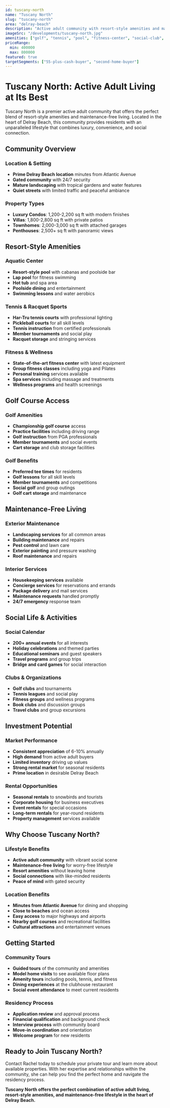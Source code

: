 ```yaml
---
id: tuscany-north
name: "Tuscany North"
slug: "tuscany-north"
area: "delray-beach"
description: "Active adult community with resort-style amenities and maintenance-free living in the heart of Delray Beach."
imageSrc: "/developments/tuscany-north.jpg"
amenities: ["golf", "tennis", "pool", "fitness-center", "social-club", "pickleball"]
priceRange:
  min: 400000
  max: 800000
featured: true
targetSegments: ["55-plus-cash-buyer", "second-home-buyer"]
---
```


# Tuscany North: Active Adult Living at Its Best

Tuscany North is a premier active adult community that offers the perfect blend of resort-style amenities and maintenance-free living. Located in the heart of Delray Beach, this community provides residents with an unparalleled lifestyle that combines luxury, convenience, and social connection.

## Community Overview

### **Location & Setting**
- **Prime Delray Beach location** minutes from Atlantic Avenue
- **Gated community** with 24/7 security
- **Mature landscaping** with tropical gardens and water features
- **Quiet streets** with limited traffic and peaceful ambiance

### **Property Types**
- **Luxury Condos**: 1,200-2,200 sq ft with modern finishes
- **Villas**: 1,800-2,800 sq ft with private patios
- **Townhomes**: 2,000-3,000 sq ft with attached garages
- **Penthouses**: 2,500+ sq ft with panoramic views

## Resort-Style Amenities

### **Aquatic Center**
- **Resort-style pool** with cabanas and poolside bar
- **Lap pool** for fitness swimming
- **Hot tub** and spa area
- **Poolside dining** and entertainment
- **Swimming lessons** and water aerobics

### **Tennis & Racquet Sports**
- **Har-Tru tennis courts** with professional lighting
- **Pickleball courts** for all skill levels
- **Tennis instruction** from certified professionals
- **Member tournaments** and social play
- **Racquet storage** and stringing services

### **Fitness & Wellness**
- **State-of-the-art fitness center** with latest equipment
- **Group fitness classes** including yoga and Pilates
- **Personal training** services available
- **Spa services** including massage and treatments
- **Wellness programs** and health screenings

## Golf Course Access

### **Golf Amenities**
- **Championship golf course** access
- **Practice facilities** including driving range
- **Golf instruction** from PGA professionals
- **Member tournaments** and social events
- **Cart storage** and club storage facilities

### **Golf Benefits**
- **Preferred tee times** for residents
- **Golf lessons** for all skill levels
- **Member tournaments** and competitions
- **Social golf** and group outings
- **Golf cart storage** and maintenance

## Maintenance-Free Living

### **Exterior Maintenance**
- **Landscaping services** for all common areas
- **Building maintenance** and repairs
- **Pest control** and lawn care
- **Exterior painting** and pressure washing
- **Roof maintenance** and repairs

### **Interior Services**
- **Housekeeping services** available
- **Concierge services** for reservations and errands
- **Package delivery** and mail services
- **Maintenance requests** handled promptly
- **24/7 emergency** response team

## Social Life & Activities

### **Social Calendar**
- **200+ annual events** for all interests
- **Holiday celebrations** and themed parties
- **Educational seminars** and guest speakers
- **Travel programs** and group trips
- **Bridge and card games** for social interaction

### **Clubs & Organizations**
- **Golf clubs** and tournaments
- **Tennis leagues** and social play
- **Fitness groups** and wellness programs
- **Book clubs** and discussion groups
- **Travel clubs** and group excursions

## Investment Potential

### **Market Performance**
- **Consistent appreciation** of 6-10% annually
- **High demand** from active adult buyers
- **Limited inventory** driving up values
- **Strong rental market** for seasonal residents
- **Prime location** in desirable Delray Beach

### **Rental Opportunities**
- **Seasonal rentals** to snowbirds and tourists
- **Corporate housing** for business executives
- **Event rentals** for special occasions
- **Long-term rentals** for year-round residents
- **Property management** services available

## Why Choose Tuscany North?

### **Lifestyle Benefits**
- **Active adult community** with vibrant social scene
- **Maintenance-free living** for worry-free lifestyle
- **Resort amenities** without leaving home
- **Social connections** with like-minded residents
- **Peace of mind** with gated security

### **Location Benefits**
- **Minutes from Atlantic Avenue** for dining and shopping
- **Close to beaches** and ocean access
- **Easy access** to major highways and airports
- **Nearby golf courses** and recreational facilities
- **Cultural attractions** and entertainment venues

## Getting Started

### **Community Tours**
- **Guided tours** of the community and amenities
- **Model home visits** to see available floor plans
- **Amenity tours** including pools, tennis, and fitness
- **Dining experiences** at the clubhouse restaurant
- **Social event attendance** to meet current residents

### **Residency Process**
- **Application review** and approval process
- **Financial qualification** and background check
- **Interview process** with community board
- **Move-in coordination** and orientation
- **Welcome program** for new residents

## Ready to Join Tuscany North?

Contact Rachel today to schedule your private tour and learn more about available properties. With her expertise and relationships within the community, she can help you find the perfect home and navigate the residency process.

**Tuscany North offers the perfect combination of active adult living, resort-style amenities, and maintenance-free lifestyle in the heart of Delray Beach.**
